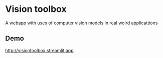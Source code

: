 
# Vision toolbox

A webapp with uses of computer vision models in real wolrd applicattions


## Demo



http://visiontoolbox.streamlit.app

